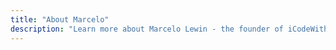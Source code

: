 ```yaml
---
title: "About Marcelo"
description: "Learn more about Marcelo Lewin - the founder of iCodeWith.ai"
---
```

